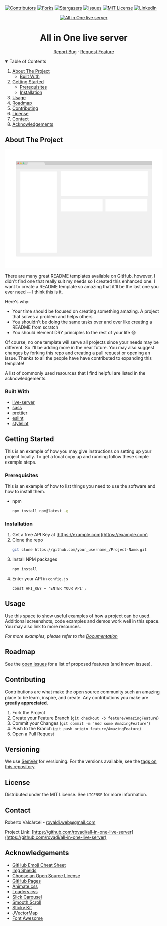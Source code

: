 <!-- PROJECT SHIELDS -->
<!--
*** I'm using markdown "reference style" links for readability.
*** Reference links are enclosed in brackets [ ] instead of parentheses ( ).
*** See the bottom of this document for the declaration of the reference variables
*** for contributors-url, forks-url, etc. This is an optional, concise syntax you may use.
*** https://www.markdownguide.org/basic-syntax/#reference-style-links
-->
[![Contributors][contributors-shield]][contributors-url]
[![Forks][forks-shield]][forks-url]
[![Stargazers][stars-shield]][stars-url]
[![Issues][issues-shield]][issues-url]
[![MIT License][license-shield]][license-url]
[![LinkedIn][linkedin-shield]][linkedin-url]

<p align="center">
    <a align="center" href="https://github.com/rovadi/all-in-one-live-server">
      <img src="images/all-in-one-live-server.svg" alt="All in One live server" width="80" height="80">
    </a>
    <h1 align="center">All in One live server</h1>
</p>

<p align="center">
    <a href="https://github.com/rovadi/all-in-one-live-server/issues">Report Bug</a>
    ·
    <a href="https://github.com/rovadi/all-in-one-live-server/issues">Request Feature</a>
</p>



<!-- TABLE OF CONTENTS -->
<details open="open">
  <summary>Table of Contents</summary>
  <ol>
    <li>
      <a href="#about-the-project">About The Project</a>
      <ul>
        <li><a href="#built-with">Built With</a></li>
      </ul>
    </li>
    <li>
      <a href="#getting-started">Getting Started</a>
      <ul>
        <li><a href="#prerequisites">Prerequisites</a></li>
        <li><a href="#installation">Installation</a></li>
      </ul>
    </li>
    <li><a href="#usage">Usage</a></li>
    <li><a href="#roadmap">Roadmap</a></li>
    <li><a href="#contributing">Contributing</a></li>
    <li><a href="#license">License</a></li>
    <li><a href="#contact">Contact</a></li>
    <li><a href="#acknowledgements">Acknowledgements</a></li>
  </ol>
</details>



<!-- ABOUT THE PROJECT -->
## About The Project

[![Product Name Screen Shot][product-screenshot]](https://example.com)

There are many great README templates available on GitHub, however, I didn't find one that really suit my needs so I created this enhanced one. I want to create a README template so amazing that it'll be the last one you ever need -- I think this is it.

Here's why:
* Your time should be focused on creating something amazing. A project that solves a problem and helps others
* You shouldn't be doing the same tasks over and over like creating a README from scratch
* You should element DRY principles to the rest of your life :smile:

Of course, no one template will serve all projects since your needs may be different. So I'll be adding more in the near future. You may also suggest changes by forking this repo and creating a pull request or opening an issue. Thanks to all the people have have contributed to expanding this template!

A list of commonly used resources that I find helpful are listed in the acknowledgements.

### Built With

* [live-server](https://github.com/tapio/live-server)
* [sass](https://sass-lang.com/)
* [prettier](https://prettier.io/)
* [eslint](https://eslint.org)
* [stylelint](https://stylelint.io/)



<!-- GETTING STARTED -->
## Getting Started

This is an example of how you may give instructions on setting up your project locally.
To get a local copy up and running follow these simple example steps.

### Prerequisites

This is an example of how to list things you need to use the software and how to install them.
* npm
  ```sh
  npm install npm@latest -g
  ```

### Installation

1. Get a free API Key at [https://example.com](https://example.com)
2. Clone the repo
   ```sh
   git clone https://github.com/your_username_/Project-Name.git
   ```
3. Install NPM packages
   ```sh
   npm install
   ```
4. Enter your API in `config.js`
   ```JS
   const API_KEY = 'ENTER YOUR API';
   ```



<!-- USAGE EXAMPLES -->
## Usage

Use this space to show useful examples of how a project can be used. Additional screenshots, code examples and demos work well in this space. You may also link to more resources.

_For more examples, please refer to the [Documentation](https://example.com)_



<!-- ROADMAP -->
## Roadmap

See the [open issues](https://github.com/rovadi/all-in-one-live-server/issues) for a list of proposed features (and known issues).



<!-- CONTRIBUTING -->
## Contributing

Contributions are what make the open source community such an amazing place to be learn, inspire, and create. Any contributions you make are **greatly appreciated**.

1. Fork the Project
2. Create your Feature Branch (`git checkout -b feature/AmazingFeature`)
3. Commit your Changes (`git commit -m 'Add some AmazingFeature'`)
4. Push to the Branch (`git push origin feature/AmazingFeature`)
5. Open a Pull Request

## Versioning

We use [SemVer](http://semver.org/) for versioning. For the versions available, see the [tags on this repository](https://github.com/rovadi/all-in-one-live-server/tags). 

<!-- LICENSE -->
## License

Distributed under the MIT License. See `LICENSE` for more information.



<!-- CONTACT -->
## Contact

Roberto Valcárcel - rovaldi.web@gmail.com

Project Link: [https://github.com/rovadi/all-in-one-live-server](https://github.com/rovadi/all-in-one-live-server)



<!-- ACKNOWLEDGEMENTS -->
## Acknowledgements
* [GitHub Emoji Cheat Sheet](https://www.webpagefx.com/tools/emoji-cheat-sheet)
* [Img Shields](https://shields.io)
* [Choose an Open Source License](https://choosealicense.com)
* [GitHub Pages](https://pages.github.com)
* [Animate.css](https://daneden.github.io/animate.css)
* [Loaders.css](https://connoratherton.com/loaders)
* [Slick Carousel](https://kenwheeler.github.io/slick)
* [Smooth Scroll](https://github.com/cferdinandi/smooth-scroll)
* [Sticky Kit](http://leafo.net/sticky-kit)
* [JVectorMap](http://jvectormap.com)
* [Font Awesome](https://fontawesome.com)





<!-- MARKDOWN LINKS & IMAGES -->
<!-- https://www.markdownguide.org/basic-syntax/#reference-style-links -->
[contributors-shield]: https://img.shields.io/github/contributors/rovadi/all-in-one-live-server.svg?style=for-the-badge
[contributors-url]: https://github.com/rovadi/all-in-one-live-server/graphs/contributors
[forks-shield]: https://img.shields.io/github/forks/rovadi/all-in-one-live-server.svg?style=for-the-badge
[forks-url]: https://github.com/rovadi/all-in-one-live-server/network/members
[stars-shield]: https://img.shields.io/github/stars/rovadi/all-in-one-live-server.svg?style=for-the-badge
[stars-url]: https://github.com/rovadi/all-in-one-live-server/stargazers
[issues-shield]: https://img.shields.io/github/issues/rovadi/all-in-one-live-server.svg?style=for-the-badge
[issues-url]: https://github.com/rovadi/all-in-one-live-server/issues
[license-shield]: https://img.shields.io/github/license/rovadi/all-in-one-live-server.svg?style=for-the-badge
[license-url]: https://github.com/rovadi/all-in-one-live-server/blob/master/LICENSE.txt
[linkedin-shield]: https://img.shields.io/badge/-LinkedIn-black.svg?style=for-the-badge&logo=linkedin&colorB=555
[linkedin-url]: https://www.linkedin.com/in/valcarcel-webdesigner/
[product-screenshot]: images/screenshot.png
